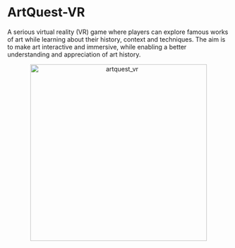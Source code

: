 # ArtQuest-VR
A serious virtual reality (VR) game where players can explore famous works of art while learning about their history, context and techniques. The aim is to make art interactive and immersive, while enabling a better understanding and appreciation of art history.

<p align="center">
  <img src="https://github.com/user-attachments/assets/37adf33f-1e7f-4894-b2a7-396b0acf85c3" alt="artquest_vr" width="400"/>
</p>
